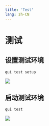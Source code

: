 ```yaml
---
title: 'Test'
lang: zh-CN
---
```


# 测试

## 设置测试环境

 ``` shell
qui test setup
 ```

<img src="/tool/cli/cli_test_setup.jpg">

## 启动测试环境

 ``` shell
qui test
 ```

<img src="/tool/cli/cli_test.jpg">
